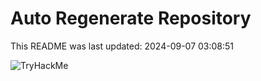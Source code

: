 # Auto Regenerate Repository

This README was last updated: 2024-09-07 03:08:51

 ![TryHackMe](https://tryhackme.com/badge/533634)